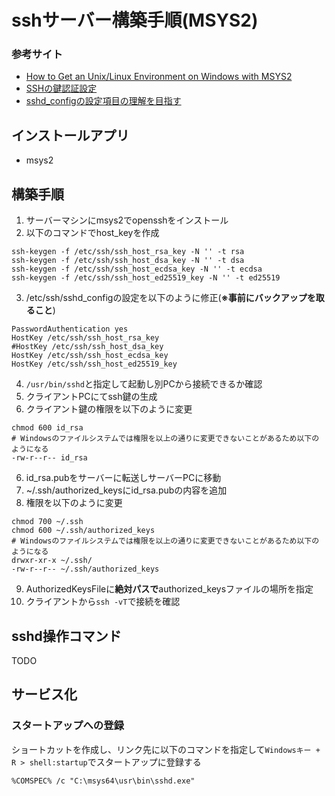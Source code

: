 # sshサーバー構築手順(MSYS2)

### 参考サイト

- [How to Get an Unix/Linux Environment on Windows with MSYS2](https://www.booleanworld.com/get-unix-linux-environment-windows-msys2/)
- [SSHの鍵認証設定](https://qiita.com/gotohiro55/items/36a22516de2b381b3c6e)
- [sshd_configの設定項目の理解を目指す](https://unskilled.site/sshd_config%E3%81%AE%E8%A8%AD%E5%AE%9A%E9%A0%85%E7%9B%AE%E3%81%AE%E7%90%86%E8%A7%A3%E3%82%92%E7%9B%AE%E6%8C%87%E3%81%99/)

## インストールアプリ

- msys2


## 構築手順

1. サーバーマシンにmsys2でopensshをインストール
2. 以下のコマンドでhost_keyを作成

```
ssh-keygen -f /etc/ssh/ssh_host_rsa_key -N '' -t rsa
ssh-keygen -f /etc/ssh/ssh_host_dsa_key -N '' -t dsa
ssh-keygen -f /etc/ssh/ssh_host_ecdsa_key -N '' -t ecdsa
ssh-keygen -f /etc/ssh/ssh_host_ed25519_key -N '' -t ed25519
```

3. /etc/ssh/sshd_configの設定を以下のように修正(**※事前にバックアップを取ること**)

```
PasswordAuthentication yes
HostKey /etc/ssh/ssh_host_rsa_key
#HostKey /etc/ssh/ssh_host_dsa_key
HostKey /etc/ssh/ssh_host_ecdsa_key
HostKey /etc/ssh/ssh_host_ed25519_key
```

4. ```/usr/bin/sshd```と指定して起動し別PCから接続できるか確認
4. クライアントPCにてssh鍵の生成
5. クライアント鍵の権限を以下のように変更

```
chmod 600 id_rsa
# Windowsのファイルシステムでは権限を以上の通りに変更できないことがあるため以下のようになる
-rw-r--r-- id_rsa
```

6. id_rsa.pubをサーバーに転送しサーバーPCに移動
7. ~/.ssh/authorized_keysにid_rsa.pubの内容を追加
8. 権限を以下のように変更

```
chmod 700 ~/.ssh
chmod 600 ~/.ssh/authorized_keys
# Windowsのファイルシステムでは権限を以上の通りに変更できないことがあるため以下のようになる
drwxr-xr-x ~/.ssh/
-rw-r--r-- ~/.ssh/authorized_keys
```

9. AuthorizedKeysFileに**絶対パスで**authorized_keysファイルの場所を指定
10. クライアントから```ssh -vT```で接続を確認

## sshd操作コマンド

TODO

## サービス化

### スタートアップへの登録

ショートカットを作成し、リンク先に以下のコマンドを指定して```Windowsキー + R > shell:startup```でスタートアップに登録する

```
%COMSPEC% /c "C:\msys64\usr\bin\sshd.exe"
```
